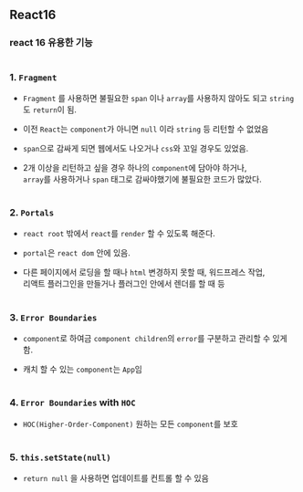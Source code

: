 ## React16
### react 16 유용한 기능
#
### 1. `Fragment` 
- `Fragment` 를 사용하면 불필요한 `span` 이나 `array`를 사용하지 않아도 되고 `string` 도 `return`이 됨.
  
- 이전 `React`는 `component`가 아니면 `null` 이라 `string` 등 리턴할 수 없었음  
  
- `span`으로 감싸게 되면 웹에서도 나오거나 `css`와 꼬일 경우도 있었음.
    
- 2개 이상을 리턴하고 싶을 경우 하나의 `component`에 담아야 하거나,  
`array`를 사용하거나 `span` 태그로 감싸야했기에 불필요한 코드가 많았다.  
#
### 2. `Portals` 
  
- `react root` 밖에서 `react`를 `render` 할 수 있도록 해준다.  
  
- `portal`은 `react dom` 안에 있음.  
  
- 다른 페이지에서 로딩을 할 때나 `html` 변경하지 못할 때, 워드프레스 작업,   
리액트 플러그인을 만들거나 플러그인 안에서 렌더를 할 때 등  
#
### 3. `Error Boundaries`

- `component`로 하여금 `component children`의 `error`를 구분하고 관리할 수 있게 함.
  
- 캐치 할 수 있는 `component`는 `App`임
#
### 4. `Error Boundaries` with `HOC`
- `HOC(Higher-Order-Component)` 원하는 모든 `component`를 보호
#
### 5. `this.setState(null)`
- `return null` 을 사용하면 업데이트를 컨트롤 할 수 있음